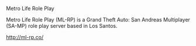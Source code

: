 Metro Life Role Play

Metro Life Role Play (ML-RP) is a Grand Theft Auto: San Andreas Multiplayer (SA-MP) role play server based in Los Santos.

http://ml-rp.co/
